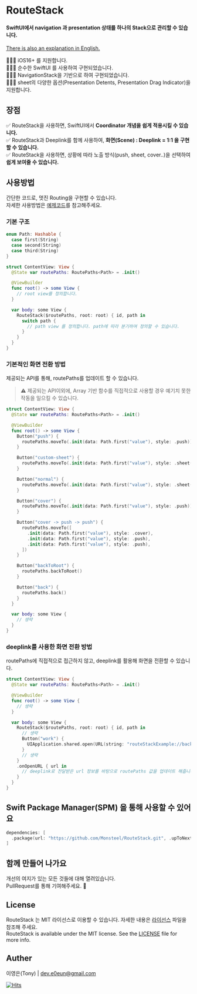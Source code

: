 # RouteStack

#### SwiftUI에서 navigation 과 presentation 상태를 하나의 Stack으로 관리할 수 있습니다.

[There is also an explanation in English.](https://github.com/Monsteel/RouteStack/tree/main/README_EN.md)

💁🏻‍♂️ iOS16+ 를 지원합니다.<br>
💁🏻‍♂️ 순수한 SwiftUI 를 사용하여 구현되었습니다.<br>
💁🏻‍♂️ NavigationStack을 기반으로 하여 구현되었습니다.<br>
💁🏻‍♂️ sheet의 다양한 옵션(Presentation Detents, Presentation Drag Indicator)을 지원합니다.<br>

## 장점

✅ RouteStack을 사용하면, SwiftUI에서 **Coordinator 개념을 쉽게 적용시킬 수 있습니다.**<br>
✅ RouteStack과 Deeplink를 함께 사용하여, **화면(Scene) : Deeplink = 1:1 을 구현할 수 있습니다.**<br>
✅ RouteStack을 사용하면, 상황에 따라 노출 방식(push, sheet, cover..)을 선택하여 **쉽게 보여줄 수 있습니다.**<br>

## 사용방법

간단한 코드로, 멋진 Routing을 구현할 수 있습니다.<br>
자세한 사용방법은 [예제코드](https://github.com/Monsteel/RouteStack/tree/main/Example)를 참고해주세요.

### 기본 구조

```swift
enum Path: Hashable {
  case first(String)
  case second(String)
  case third(String)
}

struct ContentView: View {
  @State var routePaths: RoutePaths<Path> = .init()

  @ViewBuilder
  func root() -> some View {
    // root view를 정의합니다.
  }

  var body: some View {
    RouteStack($routePaths, root: root) { id, path in
      switch path {
        // path view 를 정의합니다. path에 따라 분기하여 정의할 수 있습니다.
      }
    }
  }
}
```

### 기본적인 화면 전환 방법

제공되는 API를 통해, routePaths를 업데이트 할 수 있습니다.

> ⚠️ 제공되는 API이외에, Array 기반 함수를 직접적으로 사용할 경우 예기치 못한 작동을 일으킬 수 있습니다.

```swift
struct ContentView: View {
  @State var routePaths: RoutePaths<Path> = .init()

  @ViewBuilder
  func root() -> some View {
    Button("push") {
      routePaths.moveTo(.init(data: Path.first("value"), style: .push))
    }

    Button("custom-sheet") {
      routePaths.moveTo(.init(data: Path.first("value"), style: .sheet([.medium, .large], .visible)))
    }

    Button("normal") {
      routePaths.moveTo(.init(data: Path.first("value"), style: .sheet()))
    }

    Button("cover") {
      routePaths.moveTo(.init(data: Path.first("value"), style: .push))
    }

    Button("cover -> push -> push") {
      routePaths.moveTo([
        .init(data: Path.first("value"), style: .cover),
        .init(data: Path.first("value"), style: .push),
        .init(data: Path.first("value"), style: .push),
      ])
    }

    Button("backToRoot") {
      routePaths.backToRoot()
    }

    Button("back") {
      routePaths.back()
    }
  }

  var body: some View {
    // 생략
  }
}

```

### deeplink를 사용한 화면 전환 방법

routePaths에 직접적으로 접근하지 않고, deeplink를 활용해 화면을 전환할 수 있습니다.

```swift
struct ContentView: View {
  @State var routePaths: RoutePaths<Path> = .init()

  @ViewBuilder
  func root() -> some View {
    // 생략
  }

  var body: some View {
    RouteStack($routePaths, root: root) { id, path in
      // 생략
      Button("work") {
        UIApplication.shared.open(URL(string: "routeStackExample://backToRoot")!)
      }
      // 생략
    }
    .onOpenURL { url in
      // deeplink로 전달받은 url 정보를 바탕으로 routePaths 값을 업데이트 해줍니다.
    }
  }
}

```

## Swift Package Manager(SPM) 을 통해 사용할 수 있어요

```swift
dependencies: [
  .package(url: "https://github.com/Monsteel/RouteStack.git", .upToNextMajor(from: "0.0.1"))
]
```

## 함께 만들어 나가요

개선의 여지가 있는 모든 것들에 대해 열려있습니다.<br>
PullRequest를 통해 기여해주세요. 🙏

## License

RouteStack 는 MIT 라이선스로 이용할 수 있습니다. 자세한 내용은 [라이선스](https://github.com/Monsteel/RouteStack/tree/main/LICENSE) 파일을 참조해 주세요.<br>
RouteStack is available under the MIT license. See the [LICENSE](https://github.com/Monsteel/RouteStack/tree/main/LICENSE) file for more info.

## Auther

이영은(Tony) | dev.e0eun@gmail.com

[![Hits](https://hits.seeyoufarm.com/api/count/incr/badge.svg?url=https%3A%2F%2Fgithub.com%2FMonsteel%2FRouteStack&count_bg=%2379C83D&title_bg=%23555555&icon=&icon_color=%23E7E7E7&title=hits&edge_flat=false)](https://hits.seeyoufarm.com)
